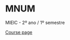 # MNUM
MIEIC - 2º ano / 1º semestre

[Course page](https://sigarra.up.pt/feup/pt/ucurr_geral.ficha_uc_view?pv_ocorrencia_id=436436)

